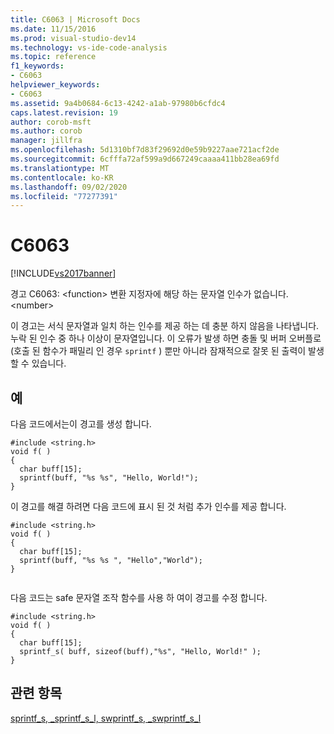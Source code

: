 ```yaml
---
title: C6063 | Microsoft Docs
ms.date: 11/15/2016
ms.prod: visual-studio-dev14
ms.technology: vs-ide-code-analysis
ms.topic: reference
f1_keywords:
- C6063
helpviewer_keywords:
- C6063
ms.assetid: 9a4b0684-6c13-4242-a1ab-97980b6cfdc4
caps.latest.revision: 19
author: corob-msft
ms.author: corob
manager: jillfra
ms.openlocfilehash: 5d1310bf7d83f29692d0e59b9227aae721acf2de
ms.sourcegitcommit: 6cfffa72af599a9d667249caaaa411bb28ea69fd
ms.translationtype: MT
ms.contentlocale: ko-KR
ms.lasthandoff: 09/02/2020
ms.locfileid: "77277391"
---
```

# <a name="c6063"></a>C6063
[!INCLUDE[vs2017banner](../includes/vs2017banner.md)]

경고 C6063: \<function> 변환 지정자에 해당 하는 문자열 인수가 없습니다. \<number>  
  
 이 경고는 서식 문자열과 일치 하는 인수를 제공 하는 데 충분 하지 않음을 나타냅니다. 누락 된 인수 중 하나 이상이 문자열입니다. 이 오류가 발생 하면 충돌 및 버퍼 오버플로 (호출 된 함수가 패밀리 인 경우 `sprintf` ) 뿐만 아니라 잠재적으로 잘못 된 출력이 발생할 수 있습니다.  
  
## <a name="example"></a>예  
 다음 코드에서는이 경고를 생성 합니다.  
  
```  
#include <string.h>  
void f( )  
{  
  char buff[15];  
  sprintf(buff, "%s %s", "Hello, World!");  
}  
```  
  
 이 경고를 해결 하려면 다음 코드에 표시 된 것 처럼 추가 인수를 제공 합니다.  
  
```  
#include <string.h>  
void f( )  
{  
  char buff[15];  
  sprintf(buff, "%s %s ", "Hello","World");  
}  
  
```  
  
 다음 코드는 safe 문자열 조작 함수를 사용 하 여이 경고를 수정 합니다.  
  
```  
#include <string.h>  
void f( )  
{  
  char buff[15];  
  sprintf_s( buff, sizeof(buff),"%s", "Hello, World!" );  
}  
```  
  
## <a name="see-also"></a>관련 항목  
 [sprintf_s, _sprintf_s_l, swprintf_s, _swprintf_s_l](https://msdn.microsoft.com/library/424f0a29-22ef-40e8-b565-969f5f57782f)
